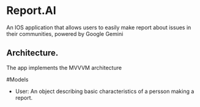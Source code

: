 # Report.AI
An IOS application that allows users to easily make report about issues in their communities, powered by Google Gemini

## Architecture.


The app implements the MVVVM architecture

#Models
- User: An object describing basic characteristics of a persson making a report.

